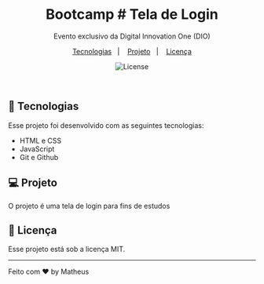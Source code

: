 <h1 align="center"> Bootcamp # Tela de Login</h1>

<p align="center">
Evento exclusivo da Digital Innovation One (DIO)
</p>

<p align="center">
  <a href="#-tecnologias">Tecnologias</a>&nbsp;&nbsp;&nbsp;|&nbsp;&nbsp;&nbsp;
  <a href="#-projeto">Projeto</a>&nbsp;&nbsp;&nbsp;|&nbsp;&nbsp;&nbsp;
  <a href="#memo-licença">Licença</a>
</p>

<p align="center">
  <img alt="License" src="https://img.shields.io/static/v1?label=license&message=MIT&color=49AA26&labelColor=000000">
</p>

<br>


## 🚀 Tecnologias

Esse projeto foi desenvolvido com as seguintes tecnologias:

- HTML e CSS
- JavaScript
- Git e Github

## 💻 Projeto

O projeto é uma tela de login para fins de estudos

## :memo: Licença

Esse projeto está sob a licença MIT.

---

Feito com ♥ by Matheus 

 
